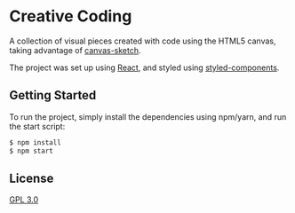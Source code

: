 # Creative Coding

A collection of visual pieces created with code using the HTML5 canvas, taking advantage of [canvas-sketch](https://github.com/mattdesl/canvas-sketch). 

The project was set up using [React](https://create-react-app.dev), and styled using [styled-components](https://styled-components.com). 


## Getting Started

To run the project, simply install the dependencies using npm/yarn, and run the start script:

```sh
$ npm install
$ npm start
```

## License
[GPL 3.0](https://choosealicense.com/licenses/gpl-3.0/)



